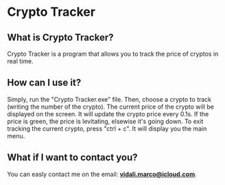 # Crypto Tracker
## What is Crypto Tracker?
Crypto Tracker is a program that allows you to track the price of cryptos in real time.
## How can I use it?
Simply, run the "Crypto Tracker.exe" file. Then, choose a crypto to track (writing the number of the crypto). The current price of the crypto will be displayed on the screen. It will update the crypto price every 0.1s. If the price is green, the price is levitating, elsewise it's going down. To exit tracking the current crypto, press "ctrl + c". It will display you the main menu.
## What if I want to contact you?
You can easly contact me on the email: **vidali.marco@icloud.com**.
